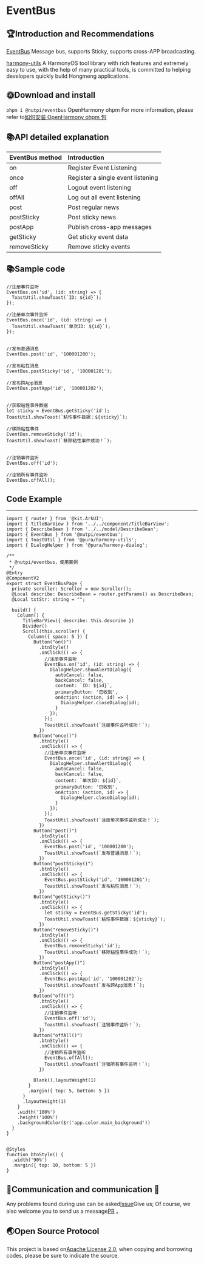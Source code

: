 # EventBus

## 🏆Introduction and Recommendations

[EventBus](https://ohpm.openharmony.cn/#/cn/detail/@nutpi%2Feventbus) Message bus, supports Sticky, supports cross-APP broadcasting.

[harmony-utils](https://ohpm.openharmony.cn/#/cn/detail/@pura%2Fharmony-utils) A HarmonyOS tool library with rich features and extremely easy to use, with the help of many practical tools, is committed to helping developers quickly build Hongmeng applications.


## 🌞Download and install

`ohpm i @nutpi/eventbus`
OpenHarmony ohpm
For more information, please refer to[如何安装 OpenHarmony ohpm 包](https://ohpm.openharmony.cn/#/cn/help/downloadandinstall)

## 📚API detailed explanation

| EventBus method | Introduction |
|:-------------|:---------|
| on | Register Event Listening |
| once | Register a single event listening |
| off | Logout event listening |
| offAll | Log out all event listening |
| post | Post regular news |
| postSticky | Post sticky news |
| postApp | Publish cross-app messages |
| getSticky | Get sticky event data |
| removeSticky | Remove sticky events |

## 📚Sample code

```
//注册事件监听
EventBus.on('id', (id: string) => {
  ToastUtil.showToast(`ID: ${id}`);
});

//注册单次事件监听
EventBus.once('id', (id: string) => {
  ToastUtil.showToast(`单次ID: ${id}`);
});


//发布普通消息
EventBus.post('id', '100001200');

//发布粘性消息
EventBus.postSticky('id', '100001201');

//发布跨App消息
EventBus.postApp('id', '100001202');


//获取粘性事件数据
let sticky = EventBus.getSticky('id');
ToastUtil.showToast(`粘性事件数据：${sticky}`);

//移除粘性事件
EventBus.removeSticky('id');
ToastUtil.showToast(`移除粘性事件成功！`);


//注销事件监听
EventBus.off('id');

//注销所有事件监听
EventBus.offAll();
```

## Code Example

------

```
import { router } from '@kit.ArkUI';
import { TitleBarView } from '../../component/TitleBarView';
import { DescribeBean } from '../../model/DescribeBean';
import { EventBus } from '@nutpi/eventbus';
import { ToastUtil } from '@pura/harmony-utils';
import { DialogHelper } from '@pura/harmony-dialog';

/**
 * @nutpi/eventbus，使用案例
 */
@Entry
@ComponentV2
export struct EventBusPage {
  private scroller: Scroller = new Scroller();
  @Local describe: DescribeBean = router.getParams() as DescribeBean;
  @Local txtStr: string = "";

  build() {
    Column() {
      TitleBarView({ describe: this.describe })
      Divider()
      Scroll(this.scroller) {
        Column({ space: 5 }) {
          Button("on()")
            .btnStyle()
            .onClick(() => {
              //注册事件监听
              EventBus.on('id', (id: string) => {
                DialogHelper.showAlertDialog({
                  autoCancel: false,
                  backCancel: false,
                  content: `ID: ${id}`,
                  primaryButton: '已收到',
                  onAction: (action, id) => {
                    DialogHelper.closeDialog(id);
                  }
                });
              });
              ToastUtil.showToast(`注册事件监听成功！`);
            })
          Button("once()")
            .btnStyle()
            .onClick(() => {
              //注册单次事件监听
              EventBus.once('id', (id: string) => {
                DialogHelper.showAlertDialog({
                  autoCancel: false,
                  backCancel: false,
                  content: `单次ID: ${id}`,
                  primaryButton: '已收到',
                  onAction: (action, id) => {
                    DialogHelper.closeDialog(id);
                  }
                });
              });
              ToastUtil.showToast(`注册单次事件监听成功！`);
            })
          Button("post()")
            .btnStyle()
            .onClick(() => {
              EventBus.post('id', '100001200');
              ToastUtil.showToast(`发布普通消息！`);
            })
          Button("postSticky()")
            .btnStyle()
            .onClick(() => {
              EventBus.postSticky('id', '100001201');
              ToastUtil.showToast(`发布粘性消息！`);
            })
          Button("getSticky()")
            .btnStyle()
            .onClick(() => {
              let sticky = EventBus.getSticky('id');
              ToastUtil.showToast(`粘性事件数据：${sticky}`);
            })
          Button("removeSticky()")
            .btnStyle()
            .onClick(() => {
              EventBus.removeSticky('id');
              ToastUtil.showToast(`移除粘性事件成功！`);
            })
          Button("postApp()")
            .btnStyle()
            .onClick(() => {
              EventBus.postApp('id', '100001202');
              ToastUtil.showToast(`发布跨App消息！`);
            })
          Button("off()")
            .btnStyle()
            .onClick(() => {
              //注销事件监听
              EventBus.off('id');
              ToastUtil.showToast(`注销事件监听！`);
            })
          Button("offAll()")
            .btnStyle()
            .onClick(() => {
              //注销所有事件监听
              EventBus.offAll();
              ToastUtil.showToast(`注销所有事件监听！`);
            })

          Blank().layoutWeight(1)
        }
        .margin({ top: 5, bottom: 5 })
      }
      .layoutWeight(1)
    }
    .width('100%')
    .height('100%')
    .backgroundColor($r('app.color.main_background'))
  }
}


@Styles
function btnStyle() {
  .width('90%')
  .margin({ top: 10, bottom: 5 })
}
```


## 🍎Communication and communication 🙏

Any problems found during use can be asked[Issue](https://gitee.com/tongyuyan/harmony-utils/issues)Give us;
Of course, we also welcome you to send us a message[PR](https://gitee.com/tongyuyan/harmony-utils/pulls) 。

## 🌏Open Source Protocol

This project is based on[Apache License 2.0](https://www.apache.org/licenses/LICENSE-2.0.html), when copying and borrowing codes, please be sure to indicate the source.
